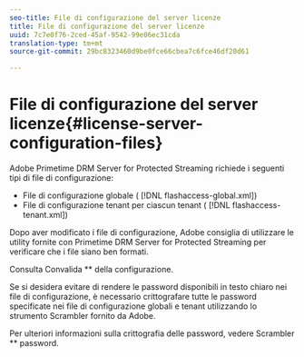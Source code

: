 ```yaml
---
seo-title: File di configurazione del server licenze
title: File di configurazione del server licenze
uuid: 7c7e0f76-2ced-45af-9542-99e06ec31cda
translation-type: tm+mt
source-git-commit: 29bc8323460d9be0fce66cbea7c6fce46df20d61

---
```



# File di configurazione del server licenze{#license-server-configuration-files}

Adobe Primetime DRM Server for Protected Streaming richiede i seguenti tipi di file di configurazione:

* File di configurazione globale ( [!DNL flashaccess-global.xml])
* File di configurazione tenant per ciascun tenant ( [!DNL flashaccess-tenant.xml])

Dopo aver modificato i file di configurazione, Adobe consiglia di utilizzare le utility fornite con Primetime DRM Server for Protected Streaming per verificare che i file siano ben formati.

Consulta Convalida ** della configurazione.

Se si desidera evitare di rendere le password disponibili in testo chiaro nei file di configurazione, è necessario crittografare tutte le password specificate nei file di configurazione globali e tenant utilizzando lo strumento Scrambler fornito da Adobe.

Per ulteriori informazioni sulla crittografia delle password, vedere Scrambler ** password.
